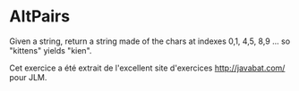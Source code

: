 # AltPairs #
Given a string, return a string made of the chars at indexes 0,1, 4,5, 8,9
... so "kittens" yields "kien".

Cet exercice a été extrait de l'excellent site d'exercices
http://javabat.com/ pour JLM.

